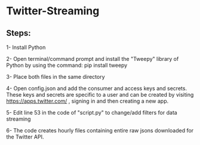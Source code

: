 <h1>Twitter-Streaming</h1>


<h2>Steps:</h2>

1- Install Python

2- Open terminal/command prompt and install the "Tweepy" library of Python by using the command: pip install tweepy

3- Place both files in the same directory

4- Open config.json and add the consumer and access keys and secrets. These keys and secrets are specific to a user and can be created by visiting https://apps.twitter.com/ , signing in and then creating a new app.

5- Edit line 53 in the code of "script.py" to change/add filters for data streaming

6- The code creates hourly files containing entire raw jsons downloaded for the Twitter API.
